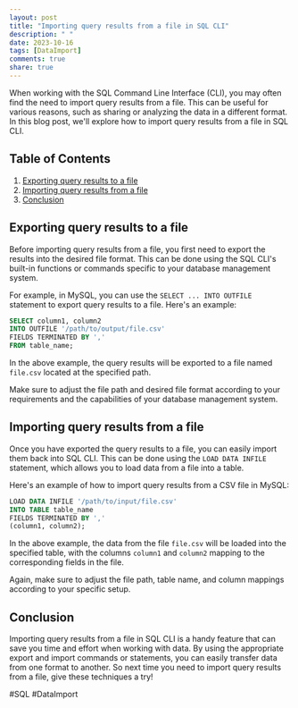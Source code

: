 ```yaml
---
layout: post
title: "Importing query results from a file in SQL CLI"
description: " "
date: 2023-10-16
tags: [DataImport]
comments: true
share: true
---
```


When working with the SQL Command Line Interface (CLI), you may often find the need to import query results from a file. This can be useful for various reasons, such as sharing or analyzing the data in a different format. In this blog post, we'll explore how to import query results from a file in SQL CLI.

## Table of Contents
1. [Exporting query results to a file](#exporting-query-results-to-a-file)
2. [Importing query results from a file](#importing-query-results-from-a-file)
3. [Conclusion](#conclusion)

## Exporting query results to a file

Before importing query results from a file, you first need to export the results into the desired file format. This can be done using the SQL CLI's built-in functions or commands specific to your database management system.

For example, in MySQL, you can use the `SELECT ... INTO OUTFILE` statement to export query results to a file. Here's an example:

```sql
SELECT column1, column2
INTO OUTFILE '/path/to/output/file.csv'
FIELDS TERMINATED BY ','
FROM table_name;
```

In the above example, the query results will be exported to a file named `file.csv` located at the specified path.

Make sure to adjust the file path and desired file format according to your requirements and the capabilities of your database management system.

## Importing query results from a file

Once you have exported the query results to a file, you can easily import them back into SQL CLI. This can be done using the `LOAD DATA INFILE` statement, which allows you to load data from a file into a table.

Here's an example of how to import query results from a CSV file in MySQL:

```sql
LOAD DATA INFILE '/path/to/input/file.csv'
INTO TABLE table_name
FIELDS TERMINATED BY ','
(column1, column2);
```

In the above example, the data from the file `file.csv` will be loaded into the specified table, with the columns `column1` and `column2` mapping to the corresponding fields in the file.

Again, make sure to adjust the file path, table name, and column mappings according to your specific setup.

## Conclusion

Importing query results from a file in SQL CLI is a handy feature that can save you time and effort when working with data. By using the appropriate export and import commands or statements, you can easily transfer data from one format to another. So next time you need to import query results from a file, give these techniques a try!

\#SQL #DataImport